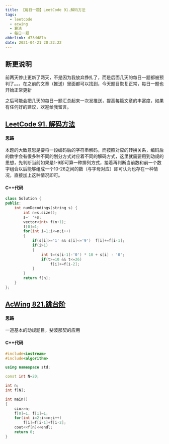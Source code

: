 ```yaml
---
title: 【每日一题】LeetCode 91.解码方法
tags:
  - leetcode
  - acwing
  - 算法
  - 每日一题
abbrlink: d73dd87b
date: 2021-04-21 20:22:22
---
```


## 断更说明

前两天停止更新了两天，不是因为我放弃挣扎了，而是后面几天的每日一题都被预判了。。。在之前的文章（推送）里面都可以找到，今天题目恢复正常，每日一题也开始正常更新

之后可能会把几天的每日一题汇总起来一次发推送，提高每篇文章的丰富度，如果有任何好的建议，欢迎给我留言。

## [LeetCode 91. 解码方法](https://leetcode-cn.com/problems/decode-ways/)

#### 思路

本题的大致意思是要将一段编码后的字符串解码，而按照对应的转换关系，编码后的数字会有很多种不同的划分方式对应着不同的解码方式，这里就需要用到动规的思想，先判断当前如果是1-9即可算一种排列方式，接着再判断当前数和前一个数字组合以后能够组成一个10-26之间的数（与字母对应）即可认为也存在一种情况，直接加上这种情况即可。

#### C++代码

```c++
class Solution {
public:
    int numDecodings(string s) {
        int n=s.size();
        s=' '+s;
        vector<int> f(n+1);
        f[0]=1;
        for(int i=1;i<=n;i++)
        {
            if(s[i]>='1' && s[i]<='9')  f[i]+=f[i-1];
            if(i>1)
            {
                int t=(s[i-1]-'0') * 10 + s[i] - '0';
                if(t>=10 && t<=26)
                    f[i]+=f[i-2];
            }
        }
        return f[n];
    }
};
```

## [AcWing 821.跳台阶](https://www.acwing.com/problem/content/823/)

#### 思路

一道基本的动规题目，斐波那契的应用

#### C++代码

```c++
#include<iostream>
#include<algorithm>

using namespace std;

const int N=20;

int n;
int f[N];

int main()
{
    cin>>n;
    f[0]=1, f[1]=1;
    for(int i=2;i<=n;i++)
        f[i]=f[i-1]+f[i-2];
    cout<<f[n]<<endl;
    return 0;
}
```

